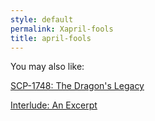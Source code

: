 ```yaml
---
style: default
permalink: Xapril-fools
title: april-fools
---
```

You may also like:

[SCP-1748: The Dragon's Legacy](http://scp-wiki.net/scp-1748)

[Interlude: An Excerpt](http://scp-wiki.net/board-meeting-transcript)
